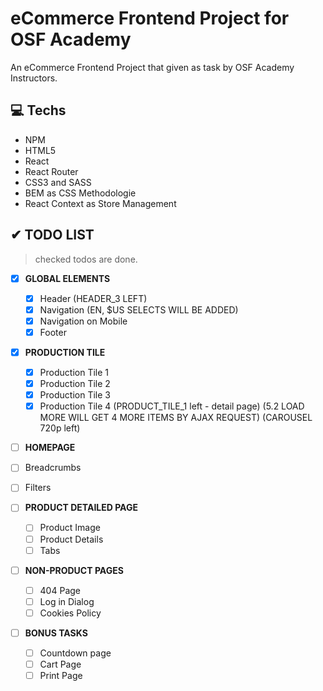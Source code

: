 # eCommerce Frontend Project for OSF Academy

An eCommerce Frontend Project that given as task by OSF Academy Instructors.

## 💻 Techs

- NPM
- HTML5
- React
- React Router
- CSS3 and SASS
- BEM as CSS Methodologie
- React Context as Store Management

## ✔ TODO LIST

> checked todos are done.

- [x] **GLOBAL ELEMENTS**

  - [x] Header (HEADER_3 LEFT)
  - [x] Navigation (EN, $US SELECTS WILL BE ADDED)
  - [x] Navigation on Mobile
  - [x] Footer

- [x] **PRODUCTION TILE**

  - [x] Production Tile 1
  - [x] Production Tile 2
  - [x] Production Tile 3
  - [x] Production Tile 4
        (PRODUCT_TILE_1 left - detail page)
        (5.2 LOAD MORE WILL GET 4 MORE ITEMS BY AJAX REQUEST)
        (CAROUSEL 720p left)

- [ ] **HOMEPAGE**

- [ ] Breadcrumbs
- [ ] Filters

- [ ] **PRODUCT DETAILED PAGE**

  - [ ] Product Image
  - [ ] Product Details
  - [ ] Tabs

- [ ] **NON-PRODUCT PAGES**

  - [ ] 404 Page
  - [ ] Log in Dialog
  - [ ] Cookies Policy

- [ ] **BONUS TASKS**
  - [ ] Countdown page
  - [ ] Cart Page
  - [ ] Print Page

